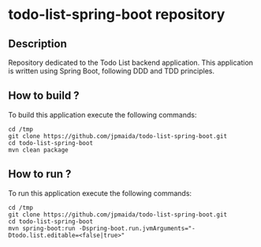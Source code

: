 # todo-list-spring-boot repository

## Description

Repository dedicated to the Todo List backend application. This application is written using Spring Boot, following DDD and TDD principles.

## How to build ?

To build this application execute the following commands: 
```
cd /tmp
git clone https://github.com/jpmaida/todo-list-spring-boot.git
cd todo-list-spring-boot
mvn clean package
```

## How to run ?

To run this application execute the following commands:
```
cd /tmp
git clone https://github.com/jpmaida/todo-list-spring-boot.git
cd todo-list-spring-boot
mvn spring-boot:run -Dspring-boot.run.jvmArguments="-Dtodo.list.editable=<false|true>"
```
